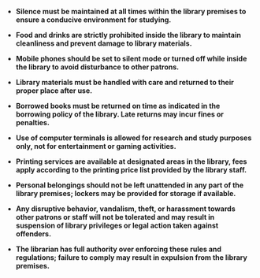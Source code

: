 - **Silence must be maintained at all times within the library premises to ensure a conducive environment for studying.**

- **Food and drinks are strictly prohibited inside the library to maintain cleanliness and prevent damage to library materials.**

- **Mobile phones should be set to silent mode or turned off while inside the library to avoid disturbance to other patrons.**

- **Library materials must be handled with care and returned to their proper place after use.**

- **Borrowed books must be returned on time as indicated in the borrowing policy of the library. Late returns may incur fines or penalties.**

- **Use of computer terminals is allowed for research and study purposes only, not for entertainment or gaming activities.**

- **Printing services are available at designated areas in the library, fees apply according to the printing price list provided by the library staff.**

- **Personal belongings should not be left unattended in any part of the library premises; lockers may be provided for storage if available.**

- **Any disruptive behavior, vandalism, theft, or harassment towards other patrons or staff will not be tolerated and may result in suspension of library privileges or legal action taken against offenders.**

- **The librarian has full authority over enforcing these rules and regulations; failure to comply may result in expulsion from the library premises.**
